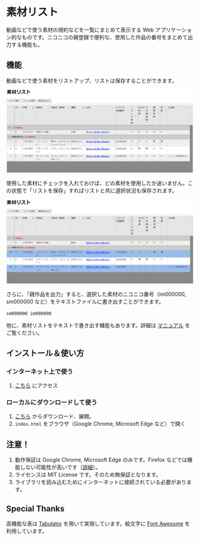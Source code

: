 # 素材リスト

動画などで使う素材の規約などを一覧にまとめて表示する Web アプリケーション的なものです。ニコニコの親登録で便利な、使用した作品の番号をまとめて出力する機能も。

## 機能

動画などで使う素材をリストアップ、リストは保存することができます。

![使用例1](./img/1.png)

使用した素材にチェックを入れておけば、どの素材を使用したか迷いません。この状態で「リストを保存」すればリストと共に選択状況も保存されます。

![使用例2（素材を選択）](./img/2.png)

さらに、「親作品を出力」すると、選択した素材のニコニコ番号（im000000, sm000000 など）をテキストファイルに書き出すことができます。

```
sm000000 im000000
```

他に、素材リストをテキストで書き出す機能もあります。詳細は [マニュアル](./manual.md) をご覧ください。

## インストール＆使い方

### インターネット上で使う

1. [こちら](https://skrbcr.github.io/material_manager/) にアクセス

### ローカルにダウンロードして使う

1. [こちら](https://github.com/skrbcr/material_manager/archive/refs/heads/main.zip) からダウンロード、展開。
2. `index.html` をブラウザ（Google Chrome, Microsoft Edge など）で開く

## 注意！

1. 動作保証は Google Chrome, Microsoft Edge のみです。Firefox などでは機能しない可能性が高いです（[詳細](https://developer.mozilla.org/ja/docs/Web/API/Window/showSaveFilePicker#%E3%83%96%E3%83%A9%E3%82%A6%E3%82%B6%E3%83%BC%E3%81%AE%E4%BA%92%E6%8F%9B%E6%80%A7)）。
2. ライセンスは MIT License です。そのため無保証となります。
3. ライブラリを読み込むためにインターネットに接続されている必要があります。

## Special Thanks

高機能な表は [Tabulator](https://tabulator.info/) を用いて実現しています。絵文字に [Font Awesome](https://fontawesome.com/) を利用しています。
